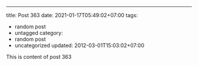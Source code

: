 ---
title: Post 363
date: 2021-01-17T05:49:02+07:00
tags:
  - random post
  - untagged
category:
  - random post
  - uncategorized
updated: 2012-03-01T15:03:02+07:00

This is content of post 363